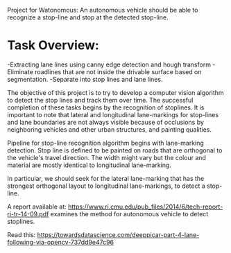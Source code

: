 Project for Watonomous: An autonomous vehicle should be able to recognize a stop-line and stop at the detected stop-line. 

# Task Overview:

-Extracting lane lines using canny edge detection and hough transform
-Eliminate roadlines that are not inside the drivable surface based on segmentation.
-Separate into stop lines and lane lines.

The objective of this project is to try to develop a computer vision algorithm to detect the stop lines and track them over time. The successful completion of these tasks begins by the recognition of stoplines. It is important to note that lateral and longitudinal lane-markings for stop-lines and lane boundaries are not always visible because of occlusions by neighboring vehicles and other urban structures, and painting qualities.

Pipeline for stop-line recognition algorithm begins with lane-marking detection. Stop line is defined to be painted on roads that are orthogonal to the vehicle's travel direction. The width might vary but the colour and material are mostly identical to longitudinal lane-marking. 

In particular, we should seek for the lateral lane-marking that has the strongest orthogonal layout to longitudinal lane-markings, to detect a stop-line. 

A report available at: https://www.ri.cmu.edu/pub_files/2014/6/tech-report-ri-tr-14-09.pdf examines the method for autonomous vehicle to detect stoplines. 

Read this: https://towardsdatascience.com/deeppicar-part-4-lane-following-via-opencv-737dd9e47c96


  
